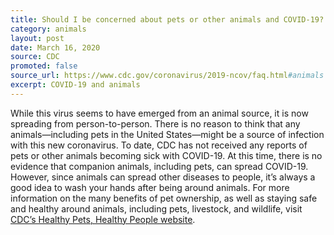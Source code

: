 ```yaml
---
title: Should I be concerned about pets or other animals and COVID-19?
category: animals
layout: post
date: March 16, 2020
source: CDC
promoted: false
source_url: https://www.cdc.gov/coronavirus/2019-ncov/faq.html#animals
excerpt: COVID-19 and animals
---
```


While this virus seems to have emerged from an animal source, it is now spreading from person-to-person. There is no reason to think that any animals—including pets in the United States—might be a source of infection with this new coronavirus. To date, CDC has not received any reports of pets or other animals becoming sick with COVID-19. At this time, there is no evidence that companion animals, including pets, can spread COVID-19. However, since animals can spread other diseases to people, it’s always a good idea to wash your hands after being around animals. For more information on the many benefits of pet ownership, as well as staying safe and healthy around animals, including pets, livestock, and wildlife, visit <a href="https://www.cdc.gov/healthypets/index.html" target="_blank">CDC’s Healthy Pets, Healthy People website</a>.
